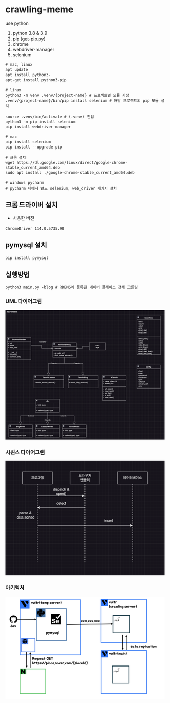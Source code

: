# crawling-meme
use python

1. python 3.8 & 3.9
2. pip ([get-pip.py](https://bootstrap.pypa.io/get-pip.py))
3. chrome
4. webdriver-manager
5. selenium

```shell
# mac, linux
apt update
apt install python3-
apt-get install python3-pip

# linux
python3 -m venv .venv/{project-name} # 프로젝트별 모듈 지정
.venv/{project-name}/bin/pip install selenium # 해당 프로젝트의 pip 모듈 설치

source .venv/bin/activate # (.venv) 진입
python3 -m pip install selenium
pip install webdriver-manager

# mac
pip install selenium
pip install --upgrade pip

# 크롬 설치
wget https://dl.google.com/linux/direct/google-chrome-stable_current_amd64.deb
sudo apt install ./google-chrome-stable_current_amd64.deb

# windows pycharm
# pycharm 내에서 별도 selenium, web_driver 패키지 설치
```

## 크롬 드라이버 설치

- 사용한 버전

```text
ChromeDriver 114.0.5735.90
```

## pymysql 설치

```text
pip install pymysql
```

## 실행방법
```shell
python3 main.py -blog # RDBMS에 등록된 네이버 플레이스 전체 크롤링
```


### UML 다이어그램
![uml](./etc/readme-uml.png)

### 시퀀스 다이어그램

![uml](./etc/readme-sequence.png)

### 아키텍처

![architecture](./etc/architecture.png)